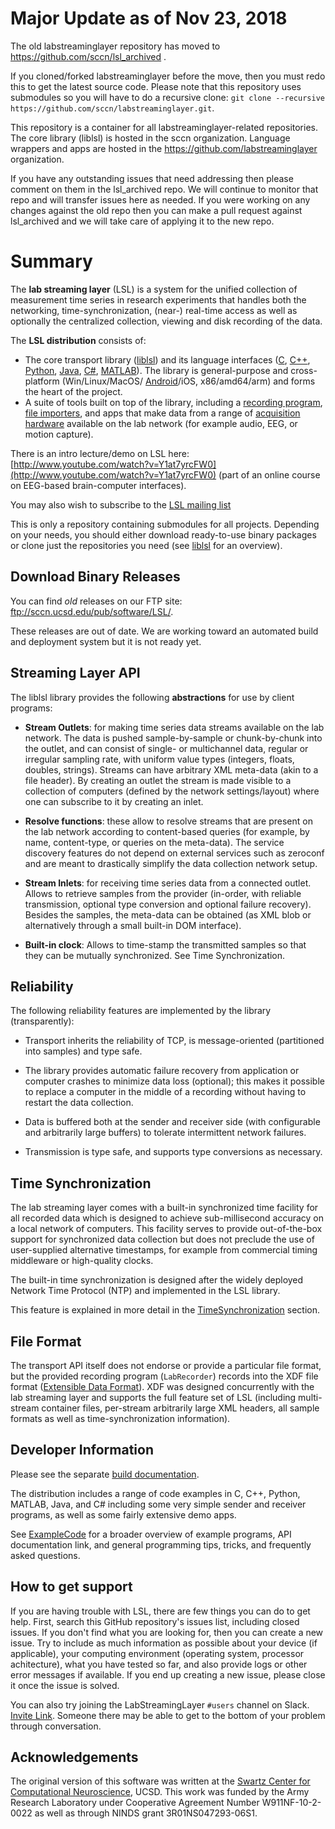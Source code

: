 # Major Update as of Nov 23, 2018

The old labstreaminglayer repository has moved to https://github.com/sccn/lsl_archived . 

If you cloned/forked labstreaminglayer before the move, then you must redo this to get the latest source code. Please note that this repository uses submodules so you will have to do a recursive clone: `git clone --recursive https://github.com/sccn/labstreaminglayer.git`.

This repository is a container for all labstreaminglayer-related repositories.
The core library (liblsl) is hosted in the sccn organization.
Language wrappers and apps are hosted in the https://github.com/labstreaminglayer organization.

If you have any outstanding issues that need addressing then please comment on them in the lsl_archived repo. We will continue to monitor that repo and will transfer issues here as needed.
If you were working on any changes against the old repo then you can make a pull request against lsl_archived and we will take care of applying it to the new repo.

# Summary

The **lab streaming layer** (LSL) is a system for the unified collection of measurement time series
in research experiments that handles both the networking, time-synchronization, (near-) real-time
access as well as optionally the centralized collection, viewing and disk recording of the data.

The **LSL distribution** consists of:
- The core transport library
([liblsl](https://github.com/sccn/liblsl/)) and its language interfaces
  ([C](https://github.com/sccn/liblsl/),
  [C++](https://github.com/sccn/liblsl/),
  [Python](https://github.com/labstreaminglayer/liblsl-Python/),
  [Java](https://github.com/labstreaminglayer/liblsl-Java/),
  [C#](https://github.com/labstreaminglayer/liblsl-Csharp/),
  [MATLAB](https://github.com/labstreaminglayer/liblsl-Matlab/)).
  The library is general-purpose and cross-platform (Win/Linux/MacOS/
  [Android](https://github.com/labstreaminglayer/liblsl-Android/)/iOS, x86/amd64/arm)
  and forms the heart of the project.
- A suite of tools built on top of the library, including a
  [recording program](https://github.com/labstreaminglayer/App-LabRecorder),
  [file importers](https://github.com/sccn/xdf),
  and apps that make data from a range of
  [acquisition hardware](https://github.com/sccn/labstreaminglayer/wiki/SupportedDevices.wiki)
  available on the lab network (for example audio, EEG, or motion capture).

There is an intro lecture/demo on LSL here: [http://www.youtube.com/watch?v=Y1at7yrcFW0](http://www.youtube.com/watch?v=Y1at7yrcFW0)
(part of an online course on EEG-based brain-computer interfaces).

You may also wish to subscribe to the [LSL mailing list](https://mailman.ucsd.edu/mailman/listinfo/lsl-l)

This is only a repository containing submodules for all projects. Depending on your needs, you should
either download ready-to-use binary packages or clone just the repositories you need (see
[liblsl](https://github.com/labstreaminglayer/labstreaminglayer/tree/master/LSL) for an overview).

## Download Binary Releases

You can find *old* releases on our FTP site: ftp://sccn.ucsd.edu/pub/software/LSL/.

These releases are out of date. We are working toward an automated build and deployment system
but it is not ready yet.

## Streaming Layer API

The liblsl library provides the following **abstractions** for use by client programs:

- **Stream Outlets**: for making time series data streams available on the lab network.
  The data is pushed sample-by-sample or chunk-by-chunk into the outlet, and can consist of
  single- or multichannel data, regular or irregular sampling rate, with uniform value types
  (integers, floats, doubles, strings). Streams can have arbitrary XML meta-data (akin to a
  file header). By creating an outlet the stream is made visible to a collection of computers
  (defined by the network settings/layout) where one can subscribe to it by creating an inlet.

- **Resolve functions**: these allow to resolve streams that are present on the lab network
  according to content-based queries (for example, by name, content-type, or queries on the
  meta-data). The service discovery features do not depend on external services such as zeroconf
  and are meant to drastically simplify the data collection network setup.

- **Stream Inlets**: for receiving time series data from a connected outlet.
  Allows to retrieve samples from the provider (in-order, with reliable transmission,
  optional type conversion and optional failure recovery). Besides the samples, the meta-data
  can be obtained (as XML blob or alternatively through a small built-in DOM interface).

- **Built-in clock**: Allows to time-stamp the transmitted samples so that they can be mutually
  synchronized. See Time Synchronization.

## Reliability

The following reliability features are implemented by the library (transparently):
- Transport inherits the reliability of TCP, is message-oriented (partitioned into
  samples) and type safe.

- The library provides automatic failure recovery from application or computer crashes to minimize
  data loss (optional); this makes it possible to replace a computer in the middle of a recording
  without having to restart the data collection.

- Data is buffered both at the sender and receiver side (with configurable and arbitrarily large
  buffers) to tolerate intermittent network failures.

- Transmission is type safe, and supports type conversions as necessary.

## Time Synchronization

The lab streaming layer comes with a built-in synchronized time facility for all recorded data which
is designed to achieve sub-millisecond accuracy on a local network of computers.
This facility serves to provide out-of-the-box support for synchronized data collection but does not
preclude the use of user-supplied alternative timestamps, for example from commercial timing
middleware or high-quality clocks.

The built-in time synchronization is designed after the widely deployed Network Time Protocol (NTP)
and implemented in the LSL library.

This feature is explained in more detail in the
[TimeSynchronization](https://github.com/sccn/labstreaminglayer/wiki/TimeSynchronization.wiki) section.

## File Format

The transport API itself does not endorse or provide a particular file format, but the provided recording
program (`LabRecorder`) <!--and Python/C++ library (`RecorderLib`)--> records into the XDF file format
([Extensible Data Format](https://github.com/sccn/xdf)). XDF was designed concurrently with
the lab streaming layer and supports the full feature set of LSL (including multi-stream container
files, per-stream arbitrarily large XML headers, all sample formats as well as time-synchronization
information).

## Developer Information

Please see the separate [build documentation](doc/BUILD.md).

The distribution includes a range of code examples in C, C++, Python, MATLAB, Java, and C# including
some very simple sender and receiver programs, as well as some fairly extensive demo apps.

See [ExampleCode](https://github.com/labstreaminglayer/App-Examples/) for a broader
overview of example programs, API documentation link, and general programming tips, tricks, and
frequently asked questions.

## How to get support

If you are having trouble with LSL, there are few things you can do to get help.
First, search this GitHub repository's issues list, including closed issues.
If you don't find what you are looking for, then you can create a new issue. Try to include as much
information as possible about your device (if applicable), your computing environment (operating
system, processor achitecture), what you have tested so far, and also provide logs or other error
messages if available. If you end up creating a new issue, please close it once the issue is solved.

You can also try joining the LabStreamingLayer `#users` channel on Slack. [Invite Link](https://join.slack.com/t/labstreaminglayer/shared_invite/enQtMzA2NjEwNDk0NjA5LWI2MmI4MjBhYjgyMmRmMzg2NzEzODc2M2NjNDIwODhmNzViZmRmMWQyNTBkYzkwNmUyMzZhOTU5ZGFiYzkzMzQ).
Someone there may be able to get to the bottom of your problem through conversation.

## Acknowledgements

The original version of this software was written at the
[Swartz Center for Computational Neuroscience](http://sccn.ucsd.edu/people/), UCSD.
This work was funded by the Army Research Laboratory under Cooperative Agreement Number
W911NF-10-2-0022 as well as through NINDS grant 3R01NS047293-06S1.
